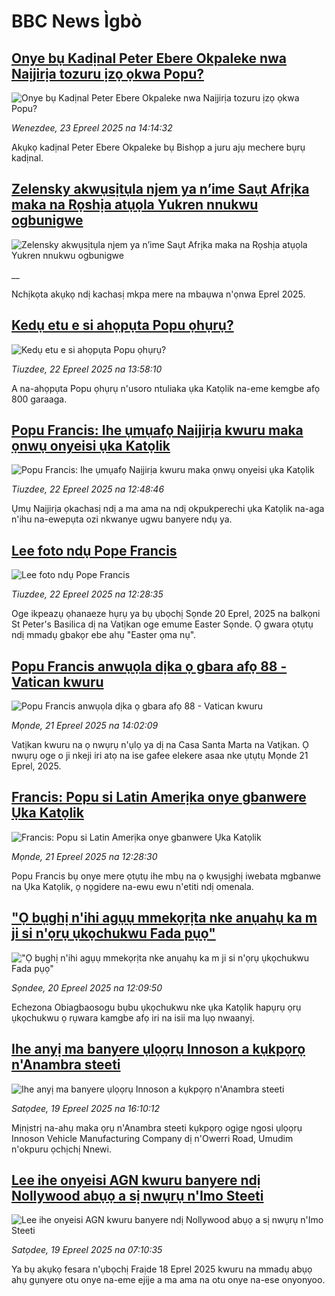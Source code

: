 # BBC News Ìgbò## [Onye bụ Kadịnal Peter Ebere Okpaleke nwa Naịjirịa tozuru ịzọ ọkwa Popu?](https://www.bbc.com/igbo/articles/cvgp848zm2yo?at_campaign=githubrss)![Onye bụ Kadịnal Peter Ebere Okpaleke nwa Naịjirịa tozuru ịzọ ọkwa Popu?](https://ichef.bbci.co.uk/ace/standard/240/cpsprodpb/b5d7/live/8a4f5270-2042-11f0-9ca7-e308e1ae9161.jpg)_Wenezdee, 23 Epreel 2025 na 14:14:32_Akụkọ kadịnal Peter Ebere Okpaleke bụ Bishọp a juru ajụ mechere bụrụ kadịnal.## [Zelensky akwụsịtụla njem ya n’ime Saụt Afrịka maka na Rọshịa atụọla Yukren nnukwu ogbunigwe](https://www.bbc.co.uk/igbo/live/c0qnz7jg5ndt?at_campaign=githubrss)![Zelensky akwụsịtụla njem ya n’ime Saụt Afrịka maka na Rọshịa atụọla Yukren nnukwu ogbunigwe](https://ichef.bbci.co.uk/ace/standard/240/cpsprodpb/b1d6/live/518bec50-20fb-11f0-9c65-a5c3dc449bf3.png)__Nchịkọta akụkọ ndị kachasị mkpa mere na mbaụwa n'ọnwa Eprel 2025.## [Kedụ etu e si ahọpụta Popu ọhụrụ?](https://www.bbc.com/igbo/articles/cn4w0k7ld17o?at_campaign=githubrss)![Kedụ etu e si ahọpụta Popu ọhụrụ?](https://ichef.bbci.co.uk/ace/standard/240/cpsprodpb/15ac/live/86eae570-eee4-11ef-9cf8-5dc390817f3c.jpg)_Tiuzdee, 22 Epreel 2025 na 13:58:10_A na-ahọpụta Popu ọhụrụ n'usoro ntuliaka ụka Katọlik na-eme kemgbe afọ 800 garaaga.## [Popu Francis: Ihe ụmụafọ Naịjirịa kwuru maka ọnwụ onyeisi ụka Katọlik](https://www.bbc.com/igbo/articles/cewg8ryxv10o?at_campaign=githubrss)![Popu Francis: Ihe ụmụafọ Naịjirịa kwuru maka ọnwụ onyeisi ụka Katọlik](https://ichef.bbci.co.uk/ace/standard/240/cpsprodpb/4da9/live/3a175250-1f5a-11f0-b1b3-7358f8d35a35.jpg)_Tiuzdee, 22 Epreel 2025 na 12:48:46_Ụmụ Naịjirịa ọkachasị ndị a ma ama na ndị okpukperechi ụka Katọlik na-aga n'ihu na-ewepụta ozi nkwanye ugwu banyere ndụ ya.## [Lee foto ndụ Pope Francis](https://www.bbc.com/igbo/articles/cdrgev73egyo?at_campaign=githubrss)![Lee foto ndụ Pope Francis](https://ichef.bbci.co.uk/ace/standard/240/cpsprodpb/f09b/live/de2500b0-f451-11ef-9e61-71ee71f26eb1.jpg)_Tiuzdee, 22 Epreel 2025 na 12:28:35_Oge ikpeazụ ọhanaeze hụrụ ya bụ ụbọchị Sọnde 20 Eprel, 2025 na balkọni  St Peter's Basilica dị na Vatịkan oge emume Easter Sọnde. Ọ gwara ọtụtụ ndị mmadụ gbakọr ebe ahụ "Easter ọma nụ".## [Popu Francis anwụọla dịka ọ gbara afọ 88 - Vatican kwuru](https://www.bbc.com/igbo/articles/c0r54527rz8o?at_campaign=githubrss)![Popu Francis anwụọla dịka ọ gbara afọ 88 - Vatican kwuru](https://ichef.bbci.co.uk/ace/standard/240/cpsprodpb/0aba/live/42caae40-1ead-11f0-8be5-1f3291537128.jpg)_Mọnde, 21 Epreel 2025 na 14:02:09_Vatịkan kwuru na ọ nwụrụ n'ụlọ ya dị na Casa Santa Marta na Vatịkan. Ọ nwụrụ oge o ji nkeji iri atọ na ise gafee elekere asaa nke ụtụtụ Mọnde 21 Eprel, 2025.## [Francis: Popu si Latin Amerịka onye gbanwere Ụka Katọlik](https://www.bbc.com/igbo/articles/cly81kyj4k3o?at_campaign=githubrss)![Francis: Popu si Latin Amerịka onye gbanwere Ụka Katọlik](https://ichef.bbci.co.uk/ace/standard/240/cpsprodpb/d9fa/live/f8733b70-0169-11ef-ace9-c32cabe449f0.jpg)_Mọnde, 21 Epreel 2025 na 12:28:30_Popu Francis bụ onye mere ọtụtụ ihe mbụ na ọ kwụsịghị iwebata mgbanwe na Ụka ​​Katọlik, ọ nọgidere na-ewu ewu n'etiti ndị omenala.## ["Ọ bụghị n'ihi agụụ mmekọrịta nke anụahụ ka m ji si n'ọrụ ụkọchukwu Fada pụọ"](https://www.bbc.com/igbo/articles/cx27p1yjj94o?at_campaign=githubrss)!["Ọ bụghị n'ihi agụụ mmekọrịta nke anụahụ ka m ji si n'ọrụ ụkọchukwu Fada pụọ"](https://ichef.bbci.co.uk/ace/standard/240/cpsprodpb/736b/live/df8d25c0-1dde-11f0-b265-abe347419ae3.jpg)_Sọndee, 20 Epreel 2025 na 12:09:50_Echezona Obiagbaosogu bụbu ụkọchukwu nke ụka Katọlik hapụrụ ọrụ ụkọchukwu ọ rụwara kamgbe afọ iri na isii ma lụọ nwaanyị.## [Ihe anyị ma banyere ụlọọrụ Innoson a kụkpọrọ n'Anambra steeti](https://www.bbc.com/igbo/articles/czrvkleleego?at_campaign=githubrss)![Ihe anyị ma banyere ụlọọrụ Innoson a kụkpọrọ n'Anambra steeti](https://ichef.bbci.co.uk/ace/standard/240/cpsprodpb/48ef/live/5f81e770-1d30-11f0-b700-f1f963c8c095.jpg)_Satọdee, 19 Epreel 2025 na 16:10:12_Mịnịstrị na-ahụ maka ọrụ n'Anambra steeti kụkpọrọ ogige ngosi ụlọọrụ Innoson Vehicle Manufacturing Company dị n'Owerri Road, Umudim n'okpuru ọchịchị Nnewi.## [Lee ihe onyeisi AGN kwuru banyere ndị Nollywood abụọ a sị nwụrụ n'Imo Steeti](https://www.bbc.com/igbo/articles/c3wx92e2p21o?at_campaign=githubrss)![Lee ihe onyeisi AGN kwuru banyere ndị Nollywood abụọ a sị nwụrụ n'Imo Steeti](https://ichef.bbci.co.uk/ace/standard/240/cpsprodpb/e8ad/live/c9ef2d00-1cec-11f0-b265-abe347419ae3.jpg)_Satọdee, 19 Epreel 2025 na 07:10:35_Ya bụ akụkọ fesara n'ụbọchị Fraịde 18 Eprel 2025 kwuru na mmadụ abụọ ahụ gụnyere otu onye na-eme ejije a ma ama na otu onye na-ese onyonyoo.